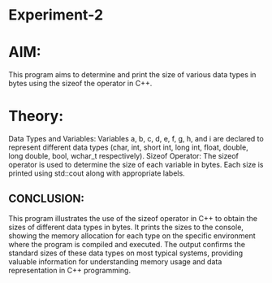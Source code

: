 # Experiment-2

# AIM:
This program aims to determine and print the size of various data types in bytes using the sizeof the operator in C++.
# Theory: 
Data Types and Variables:
Variables a, b, c, d, e, f, g, h, and i are declared to represent different data types (char, int, short int, long int, float, double, long double, bool, wchar_t respectively).
Sizeof Operator:
The sizeof operator is used to determine the size of each variable in bytes. Each size is printed using std::cout along with appropriate labels.
## CONCLUSION:
This program illustrates the use of the sizeof operator in C++ to obtain the sizes of different data types in bytes. It prints the sizes to the console, showing the memory allocation for each type on the specific environment where the program is compiled and executed. The output confirms the standard sizes of these data types on most typical systems, providing valuable information for understanding memory usage and data representation in C++ programming.
